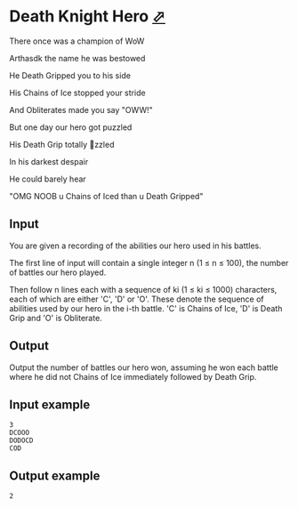 # Death Knight Hero [⬀](https://www.e-olymp.com/en/problems/6022)

There once was a champion of WoW

Arthasdk the name he was bestowed

He Death Gripped you to his side

His Chains of Ice stopped your stride

And Obliterates made you say "OWW!"

But one day our hero got puzzled

His Death Grip totally zzled

In his darkest despair

He could barely hear

"OMG NOOB u Chains of Iced than u Death Gripped"

## Input

You are given a recording of the abilities our hero used in his battles.

The first line of input will contain a single integer n (1 ≤ n ≤ 100), the number of battles our hero played.

Then follow n lines each with a sequence of ki (1 ≤ ki ≤ 1000) characters, each of which are either 'C', 'D' or 'O'. These denote the sequence of abilities used by our hero in the i-th battle. 'C' is Chains of Ice, 'D' is Death Grip and 'O' is Obliterate.

## Output

Output the number of battles our hero won, assuming he won each battle where he did not Chains of Ice immediately followed by Death Grip.

## Input example
```
3
DCOOO
DODOCD
COD
```

## Output example
```
2
```
